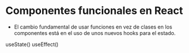 # Componentes funcionales en React

- El cambio fundamental de usar funciones en vez de
clases en los componentes está en el uso de unos nuevos
hooks para el estado.

useState()
useEffect()